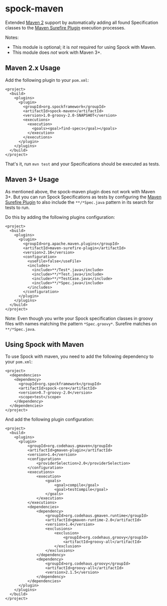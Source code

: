 spock-maven
===========

Extended [Maven 2](http://maven.apache.org/) support by automatically adding all found Specification classes
to the [Maven Surefire Plugin](http://maven.apache.org/surefire/maven-surefire-plugin/) execution processes.

Notes:

- This module is optional; it is *not* required for using Spock with Maven.
- This module does *not* work with Maven 3+.

Maven 2.x Usage
---------------

Add the following plugin to your `pom.xml`:

```
<project>
  <build>
    <plugins>
      <plugin>
        <groupId>org.spockframework</groupId>
        <artifactId>spock-maven</artifactId>
        <version>1.0-groovy-2.0-SNAPSHOT</version>
        <executions>
          <execution>
            <goals><goal>find-specs</goal></goals>
          </execution>
        </executions>
      </plugin>
    </plugins>
  </build>
</project>
```

That's it, run `mvn test` and your Specifications should be executed as tests.

Maven 3+ Usage
---------------

As mentioned above, the spock-maven plugin does not work with Maven 3+. But you can
run Spock Specifications as tests by configuring the
[Maven Surefire Plugin](http://maven.apache.org/surefire/maven-surefire-plugin/)
to also include the `**/*Spec.java` pattern in its search for tests to run.

Do this by adding the following plugins configuration:

```
<project>
  <build>
    <plugins>
      <plugin>
        <groupId>org.apache.maven.plugins</groupId>
        <artifactId>maven-surefire-plugin</artifactId>
        <version>2.16</version>
        <configuration>
          <useFile>false</useFile>
          <includes>
            <include>**/Test*.java</include>
            <include>**/*Test.java</include>
            <include>**/*TestCase.java</include>
            <include>**/*Spec.java</include>
          </includes>
        </configuration>
      </plugin>
    </plugins>
  </build>
</project>
```

Note: Even though you write your Spock specification classes in groovy files with names
matching the pattern `*Spec.groovy*`. Surefire matches on `**/*Spec.java`.


Using Spock with Maven
----------------------

To use Spock with maven, you need to add the following dependency to your `pom.xml`:

```
<project>
  <dependencies>
    <dependency>
      <groupId>org.spockframework</groupId>
      <artifactId>spock-core</artifactId>
      <version>0.7-groovy-2.0</version>
      <scope>test</scope>
    </dependency>
  </dependencies>
</project>
```

And add the following plugin configuration:

```
<project>
  <build>
    <plugins>
      <plugin>
          <groupId>org.codehaus.gmaven</groupId>
          <artifactId>gmaven-plugin</artifactId>
          <version>1.4</version>
          <configuration>
              <providerSelection>2.0</providerSelection>
          </configuration>
          <executions>
              <execution>
                  <goals>
                      <goal>compile</goal>
                      <goal>testCompile</goal>
                  </goals>
              </execution>
          </executions>
          <dependencies>
              <dependency>
                  <groupId>org.codehaus.gmaven.runtime</groupId>
                  <artifactId>gmaven-runtime-2.0</artifactId>
                  <version>1.4</version>
                  <exclusions>
                      <exclusion>
                          <groupId>org.codehaus.groovy</groupId>
                          <artifactId>groovy-all</artifactId>
                      </exclusion>
                  </exclusions>
              </dependency>
              <dependency>
                  <groupId>org.codehaus.groovy</groupId>
                  <artifactId>groovy-all</artifactId>
                  <version>2.1.5</version>
              </dependency>
          </dependencies>
      </plugin>
    </plugins>
  </build>
</project>
```
